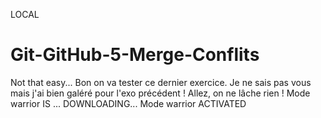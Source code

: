 LOCAL
# Git-GitHub-5-Merge-Conflits
Not that easy...
Bon on va tester ce dernier exercice.
Je ne sais pas vous mais j'ai bien galéré pour l'exo précédent !
Allez, on ne lâche rien !
Mode warrior
IS ... DOWNLOADING...
Mode warrior ACTIVATED
